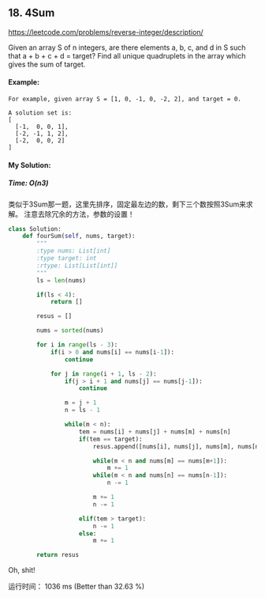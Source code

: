 ## 18. 4Sum

https://leetcode.com/problems/reverse-integer/description/

Given an array S of n integers, are there elements a, b, c, and d in S such that a + b + c + d = target? Find all unique quadruplets in the array which gives the sum of target.

#### Example:
```
For example, given array S = [1, 0, -1, 0, -2, 2], and target = 0.

A solution set is:
[
  [-1,  0, 0, 1],
  [-2, -1, 1, 2],
  [-2,  0, 0, 2]
]
```

#### My Solution:
##### Time: O(n3)

类似于3Sum那一题，这里先排序，固定最左边的数，剩下三个数按照3Sum来求解。
注意去除冗余的方法，参数的设置！

```python
class Solution:
    def fourSum(self, nums, target):
        """
        :type nums: List[int]
        :type target: int
        :rtype: List[List[int]]
        """
        ls = len(nums)

        if(ls < 4):
            return []

        resus = []

        nums = sorted(nums)

        for i in range(ls - 3):
            if(i > 0 and nums[i] == nums[i-1]):
                continue

            for j in range(i + 1, ls - 2):
                if(j > i + 1 and nums[j] == nums[j-1]):
                    continue

                m = j + 1
                n = ls - 1

                while(m < n):
                    tem = nums[i] + nums[j] + nums[m] + nums[n]
                    if(tem == target):
                        resus.append([nums[i], nums[j], nums[m], nums[n]])

                        while(m < n and nums[m] == nums[m+1]):
                            m += 1
                        while(m < n and nums[n] == nums[n-1]):
                            n -= 1

                        m += 1
                        n -= 1

                    elif(tem > target):
                        n -= 1
                    else:
                        m += 1

        return resus
```

Oh, shit!

运行时间：	1036 ms (Better than 32.63 %)
